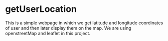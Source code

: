 # getUserLocation
This is a simple webpage in which we get latitude and longitude coordinates of user and then later display them on the map. We are using openstreetMap and leaflet in this project.
